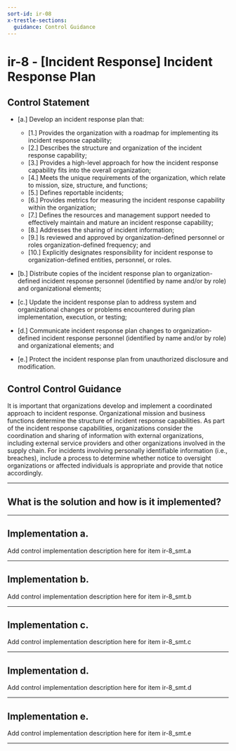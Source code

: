 ```yaml
---
sort-id: ir-08
x-trestle-sections:
  guidance: Control Guidance
---
```


# ir-8 - \[Incident Response\] Incident Response Plan

## Control Statement

- \[a.\] Develop an incident response plan that:

  - \[1.\] Provides the organization with a roadmap for implementing its incident response capability;
  - \[2.\] Describes the structure and organization of the incident response capability;
  - \[3.\] Provides a high-level approach for how the incident response capability fits into the overall organization;
  - \[4.\] Meets the unique requirements of the organization, which relate to mission, size, structure, and functions;
  - \[5.\] Defines reportable incidents;
  - \[6.\] Provides metrics for measuring the incident response capability within the organization;
  - \[7.\] Defines the resources and management support needed to effectively maintain and mature an incident response capability;
  - \[8.\] Addresses the sharing of incident information;
  - \[9.\] Is reviewed and approved by organization-defined personnel or roles organization-defined frequency; and
  - \[10.\] Explicitly designates responsibility for incident response to organization-defined entities, personnel, or roles.

- \[b.\] Distribute copies of the incident response plan to organization-defined incident response personnel (identified by name and/or by role) and organizational elements;

- \[c.\] Update the incident response plan to address system and organizational changes or problems encountered during plan implementation, execution, or testing;

- \[d.\] Communicate incident response plan changes to organization-defined incident response personnel (identified by name and/or by role) and organizational elements; and

- \[e.\] Protect the incident response plan from unauthorized disclosure and modification.

## Control Control Guidance

It is important that organizations develop and implement a coordinated approach to incident response. Organizational mission and business functions determine the structure of incident response capabilities. As part of the incident response capabilities, organizations consider the coordination and sharing of information with external organizations, including external service providers and other organizations involved in the supply chain. For incidents involving personally identifiable information (i.e., breaches), include a process to determine whether notice to oversight organizations or affected individuals is appropriate and provide that notice accordingly.

______________________________________________________________________

## What is the solution and how is it implemented?

<!-- Please leave this section blank and enter implementation details in the parts below. -->

______________________________________________________________________

## Implementation a.

Add control implementation description here for item ir-8_smt.a

______________________________________________________________________

## Implementation b.

Add control implementation description here for item ir-8_smt.b

______________________________________________________________________

## Implementation c.

Add control implementation description here for item ir-8_smt.c

______________________________________________________________________

## Implementation d.

Add control implementation description here for item ir-8_smt.d

______________________________________________________________________

## Implementation e.

Add control implementation description here for item ir-8_smt.e

______________________________________________________________________
